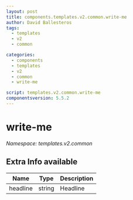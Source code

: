 ```yaml
---
layout: post
title: components.templates.v2.common.write-me
author: David Ballesteros
tags:
  - templates
  - v2
  - common

categories:
  - components
  - templates
  - v2
  - common
  - write-me

script: templates.v2.common.write-me
componentsversion: 5.5.2
---
```

# write-me

*Namespace: templates.v2.common*

## Extra Info available

| Name | Type | Description |
| --- | --- | --- |
| headline | string | Headline |